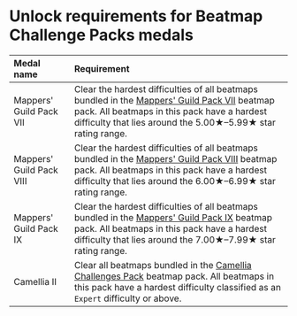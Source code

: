 # Unlock requirements for Beatmap Challenge Packs medals

| Medal name | Requirement |
| :-- | :-- |
| Mappers' Guild Pack VII | Clear the hardest difficulties of all beatmaps bundled in the [Mappers' Guild Pack VII](https://osu.ppy.sh/beatmaps/packs/2034) beatmap pack. All beatmaps in this pack have a hardest difficulty that lies around the 5.00★–5.99★ star rating range. |
| Mappers' Guild Pack VIII | Clear the hardest difficulties of all beatmaps bundled in the [Mappers' Guild Pack VIII](https://osu.ppy.sh/beatmaps/packs/2035) beatmap pack. All beatmaps in this pack have a hardest difficulty that lies around the 6.00★–6.99★ star rating range. |
| Mappers' Guild Pack IX | Clear the hardest difficulties of all beatmaps bundled in the [Mappers' Guild Pack IX](https://osu.ppy.sh/beatmaps/packs/2036) beatmap pack. All beatmaps in this pack have a hardest difficulty that lies around the 7.00★–7.99★ star rating range. |
| Camellia II | Clear all beatmaps bundled in the [Camellia Challenges Pack](https://osu.ppy.sh/beatmaps/packs/2053) beatmap pack. All beatmaps in this pack have a hardest difficulty classified as an `Expert` difficulty or above. |
